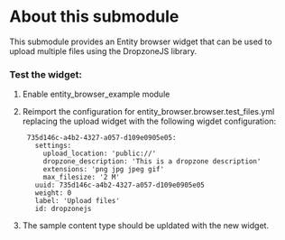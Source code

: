 # About this submodule

This submodule provides an Entity browser widget that can be used to upload
multiple files using the DropzoneJS library.

### Test the widget:

1. Enable entity_browser_example module
2. Reimport the configuration for entity_browser.browser.test_files.yml replacing the upload widget with the following wigdet configuration:


		735d146c-a4b2-4327-a057-d109e0905e05:
	  	  settings:
	        upload_location: 'public://'
	        dropzone_description: 'This is a dropzone description'
	        extensions: 'png jpg jpeg gif'
	        max_filesize: '2 M'
	      uuid: 735d146c-a4b2-4327-a057-d109e0905e05
	      weight: 0
	      label: 'Upload files'
	      id: dropzonejs
	      
3. The sample content type should be upldated with the new widget.


